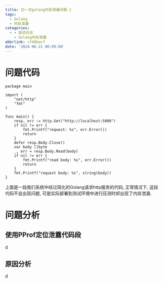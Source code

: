 ```yaml
---
title: 记一次golang内存泄漏问题-1
tags:
  - Golang
  - 内存泄漏
categories:
  - - 踩坑日志
    - Golang内存泄漏
abbrlink: cf40bacf
date: '2024-06-21 00:09:08'
---
```


# 问题代码

``` golang
package main

import (
    "net/http"
    "fmt"
)

func main() {
	resp, err := http.Get("http://localhost:5000")
	if nil != err {
		fmt.Printf("request: %s", err.Error())
		return
	}
	defer resp.Body.Close()
	var body []byte
	_, err = resp.Body.Read(body)
	if nil != err {
		fmt.Printf("read body: %s", err.Error())
		return
	}
	fmt.Printf("request body: %s", string(body))
}
```
上面是一段我们系统中经过简化的Golang请求http服务的代码, 正常情况下, 这段代码不会出现问题, 可是实际部署到测试环境中进行压测时却出现了内存泄漏.

# 问题分析

## 使用PProf定位泄露代码段
d
## 原因分析
d